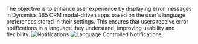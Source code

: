 The objective is to enhance user experience by displaying error messages in Dynamics 365 CRM modal-driven apps based on the user's language preferences stored in their settings. This ensures that users receive error notifications in a language they understand, improving usability and flexibility.
![Notifications](https://github.com/ParamVarunReddy/Language-Based-Notification-MSCRM/assets/82122463/d26c0963-cd5a-4306-b108-75cad048a02f)
![Language Controlled Notifications](https://github.com/ParamVarunReddy/Language-Based-Notification-MSCRM/assets/82122463/ec8a6eb6-fe32-40ca-a867-aab65a62a424)
